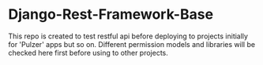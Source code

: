 # Django-Rest-Framework-Base
This repo is created to test restful api before deploying to projects initially for 'Pulzer' apps but so on. Different permission models and libraries will be checked here first before using to other projects.
